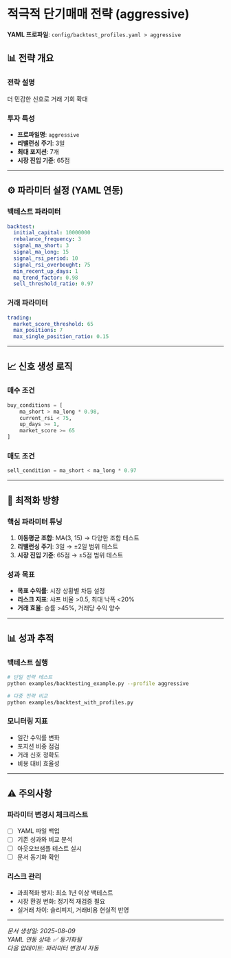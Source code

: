 # 적극적 단기매매 전략 (aggressive)

**YAML 프로파일**: `config/backtest_profiles.yaml > aggressive`

## 📊 전략 개요

### 전략 설명
더 민감한 신호로 거래 기회 확대

### 투자 특성
- **프로파일명**: `aggressive`
- **리밸런싱 주기**: 3일
- **최대 포지션**: 7개
- **시장 진입 기준**: 65점

---

## ⚙️ 파라미터 설정 (YAML 연동)

### 백테스트 파라미터
```yaml
backtest:
  initial_capital: 10000000
  rebalance_frequency: 3
  signal_ma_short: 3
  signal_ma_long: 15
  signal_rsi_period: 10
  signal_rsi_overbought: 75
  min_recent_up_days: 1
  ma_trend_factor: 0.98
  sell_threshold_ratio: 0.97
```

### 거래 파라미터  
```yaml
trading:
  market_score_threshold: 65
  max_positions: 7
  max_single_position_ratio: 0.15
```

---

## 📈 신호 생성 로직

### 매수 조건
```python
buy_conditions = [
    ma_short > ma_long * 0.98,
    current_rsi < 75,
    up_days >= 1,
    market_score >= 65
]
```

### 매도 조건
```python
sell_condition = ma_short < ma_long * 0.97
```

---

## 🎯 최적화 방향

### 핵심 파라미터 튜닝
1. **이동평균 조합**: MA(3, 15) → 다양한 조합 테스트
2. **리밸런싱 주기**: 3일 → ±2일 범위 테스트
3. **시장 진입 기준**: 65점 → ±5점 범위 테스트

### 성과 목표
- **목표 수익률**: 시장 상황별 차등 설정
- **리스크 지표**: 샤프 비율 >0.5, 최대 낙폭 <20%
- **거래 효율**: 승률 >45%, 거래당 수익 양수

---

## 📊 성과 추적

### 백테스트 실행
```bash
# 단일 전략 테스트
python examples/backtesting_example.py --profile aggressive

# 다중 전략 비교
python examples/backtest_with_profiles.py
```

### 모니터링 지표
- 일간 수익률 변화
- 포지션 비중 점검  
- 거래 신호 정확도
- 비용 대비 효율성

---

## ⚠️ 주의사항

### 파라미터 변경시 체크리스트
- [ ] YAML 파일 백업
- [ ] 기존 성과와 비교 분석
- [ ] 아웃오브샘플 테스트 실시
- [ ] 문서 동기화 확인

### 리스크 관리
- 과최적화 방지: 최소 1년 이상 백테스트
- 시장 환경 변화: 정기적 재검증 필요
- 실거래 차이: 슬리피지, 거래비용 현실적 반영

---

*문서 생성일: 2025-08-09*  
*YAML 연동 상태: ✅ 동기화됨*  
*다음 업데이트: 파라미터 변경시 자동*
